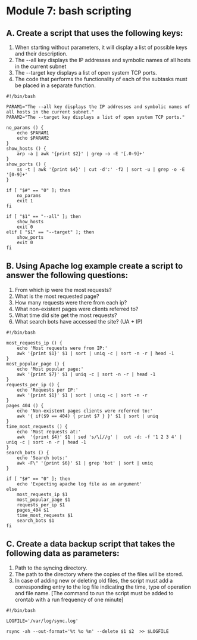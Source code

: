 # Module 7: bash scripting

## A. Create a script that uses the following keys:

1. When starting without parameters, it will display a list of possible keys and their description.
2. The --all key displays the IP addresses and symbolic names of all hosts in the current subnet
3. The --target key displays a list of open system TCP ports.
4. The code that performs the functionality of each of the subtasks must be placed in a separate function.

```
#!/bin/bash

PARAM1="The --all key displays the IP addresses and symbolic names of all hosts in the current subnet."
PARAM2="The --target key displays a list of open system TCP ports."

no_params () {
    echo $PARAM1
    echo $PARAM2
}
show_hosts () {
    arp -a | awk '{print $2}' | grep -o -E '[.0-9]+'
}
show_ports () {
    ss -t | awk '{print $4}' | cut -d':' -f2 | sort -u | grep -o -E '[0-9]+'
}

if [ "$#" == "0" ]; then
    no_params
    exit 1
fi

if [ "$1" == "--all" ]; then
    show_hosts
    exit 0
elif [ "$1" == "--target" ]; then
    show_ports
    exit 0
fi
```

## B. Using Apache log example create a script to answer the following questions:

1. From which ip were the most requests?
2. What is the most requested page?
3. How many requests were there from each ip?
4. What non-existent pages were clients referred to?
5. What time did site get the most requests?
6. What search bots have accessed the site? (UA + IP)

```
#!/bin/bash

most_requests_ip () {
    echo 'Most requests were from IP:'
    awk '{print $1}' $1 | sort | uniq -c | sort -n -r | head -1
}
most_popular_page () {
    echo 'Most popular page:'
    awk '{print $7}' $1 | uniq -c | sort -n -r | head -1 
}
requests_per_ip () {
    echo 'Requests per IP:'
    awk '{print $1}' $1 | sort | uniq -c | sort -n -r
}
pages_404 () {
    echo 'Non-existent pages clients were referred to:'
    awk '{ if($9 == 404) { print $7 } }' $1 | sort | uniq
}
time_most_requests () {
    echo 'Most requests at:'
    awk  '{print $4}' $1 | sed 's/\[//g' |  cut -d: -f '1 2 3 4' | uniq -c | sort -n -r | head -1
}
search_bots () {
    echo 'Search bots:'
    awk -F\" '{print $6}' $1 | grep 'bot' | sort | uniq
}

if [ "$#" == "0" ]; then
    echo 'Expecting apache log file as an argument'
else
    most_requests_ip $1
    most_popular_page $1
    requests_per_ip $1
    pages_404 $1
    time_most_requests $1
    search_bots $1
fi
```

## C. Create a data backup script that takes the following data as parameters:

1. Path to the syncing directory.
2. The path to the directory where the copies of the files will be stored.
3. In case of adding new or deleting old files, the script must add a corresponding entry to the log file indicating the time, type of operation and file name. [The command to run the script must be added to crontab with a run frequency of one minute]

```
#!/bin/bash

LOGFILE='/var/log/sync.log'

rsync -ah --out-format='%t %o %n' --delete $1 $2  >> $LOGFILE
```
